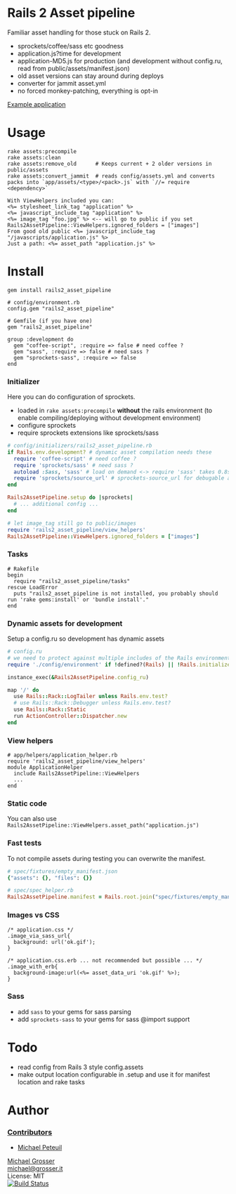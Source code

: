 # Rails 2 Asset pipeline

Familiar asset handling for those stuck on Rails 2.

 - sprockets/coffee/sass etc goodness
 - application.js?time for development
 - application-MD5.js for production  (and development without config.ru, read from public/assets/manifest.json)
 - old asset versions can stay around during deploys
 - converter for jammit asset.yml
 - no forced monkey-patching, everything is opt-in

[Example application](https://github.com/grosser/rails2_asset_pipeline_exmaple)

# Usage

```
rake assets:precompile
rake assets:clean
rake assets:remove_old      # Keeps current + 2 older versions in public/assets
rake assets:convert_jammit  # reads config/assets.yml and converts packs into `app/assets/<type>/<pack>.js` with `//= require <dependency>`
```

```Erb
With ViewHelpers included you can:
<%= stylesheet_link_tag "application" %>
<%= javascript_include_tag "application" %>
<%= image_tag "foo.jpg" %> <-- will go to public if you set Rails2AssetPipeline::ViewHelpers.ignored_folders = ["images"]
From good old public <%= javascript_include_tag "/javascripts/application.js" %>
Just a path: <%= asset_path "application.js" %>
```


# Install

    gem install rails2_asset_pipeline

    # config/environment.rb
    config.gem "rails2_asset_pipeline"

    # Gemfile (if you have one)
    gem "rails2_asset_pipeline"

    group :development do
      gem "coffee-script", :require => false # need coffee ?
      gem "sass", :require => false # need sass ?
      gem "sprockets-sass", :require => false
    end


### Initializer
Here you can do configuration of sprockets.
 - loaded in `rake assets:precompile` **without** the rails environment (to enable compiling/deploying without development environment)
 - configure sprockets
 - require sprockets extensions like sprockets/sass

```Ruby
# config/initializers/rails2_asset_pipeline.rb
if Rails.env.development? # dynamic asset compilation needs these
  require 'coffee-script' # need coffee ?
  require 'sprockets/sass' # need sass ?
  autoload :Sass, 'sass' # load on demand <-> require 'sass' takes 0.8s
  require 'sprockets/source_url' # sprockets-source_url for debugable assets in chrome
end

Rails2AssetPipeline.setup do |sprockets|
  # ... additional config ...
end

# let image_tag still go to public/images
require 'rails2_asset_pipeline/view_helpers'
Rails2AssetPipeline::ViewHelpers.ignored_folders = ["images"]
```

### Tasks

    # Rakefile
    begin
      require "rails2_asset_pipeline/tasks"
    rescue LoadError
      puts "rails2_asset_pipeline is not installed, you probably should run 'rake gems:install' or 'bundle install'."
    end

### Dynamic assets for development
Setup a config.ru so development has dynamic assets

```Ruby
# config.ru
# we need to protect against multiple includes of the Rails environment (trust me)
require './config/environment' if !defined?(Rails) || !Rails.initialized?

instance_exec(&Rails2AssetPipeline.config_ru)

map '/' do
  use Rails::Rack::LogTailer unless Rails.env.test?
  # use Rails::Rack::Debugger unless Rails.env.test?
  use Rails::Rack::Static
  run ActionController::Dispatcher.new
end
```

### View helpers
```
# app/helpers/application_helper.rb
require 'rails2_asset_pipeline/view_helpers'
module ApplicationHelper
  include Rails2AssetPipeline::ViewHelpers
  ...
end
```

### Static code
You can also use `Rails2AssetPipeline::ViewHelpers.asset_path("application.js")`

### Fast tests
To not compile assets during testing you can overwrite the manifest.
```Ruby
# spec/fixtures/empty_manifest.json
{"assets": {}, "files": {}}

# spec/spec_helper.rb
Rails2AssetPipeline.manifest = Rails.root.join("spec/fixtures/empty_manifest.json")
```

### Images vs CSS

    /* application.css */
    .image_via_sass_url{
      background: url('ok.gif');
    }

    /* application.css.erb ... not recommended but possible ... */
    .image_with_erb{
      background-image:url(<%= asset_data_uri 'ok.gif' %>);
    }

### Sass
 - add `sass` to your gems for sass parsing
 - add `sprockets-sass` to your gems for sass @import support


# Todo
 - read config from Rails 3 style config.assets
 - make output location configurable in .setup and use it for manifest location and rake tasks




Author
======

### [Contributors](https://github.com/grosser/rails2_asset_pipeline/contributors)
 - [Michael Peteuil](https://github.com/mpeteuil)

[Michael Grosser](http://grosser.it)<br/>
michael@grosser.it<br/>
License: MIT<br/>
[![Build Status](https://secure.travis-ci.org/grosser/rails2_asset_pipeline.png)](http://travis-ci.org/grosser/rails2_asset_pipeline)
